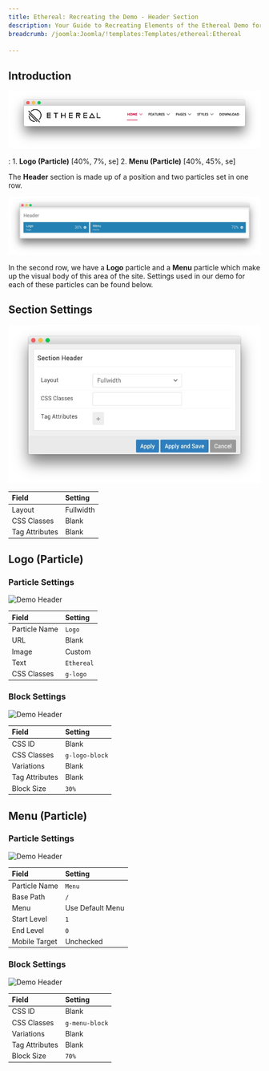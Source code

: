 ```yaml
---
title: Ethereal: Recreating the Demo - Header Section
description: Your Guide to Recreating Elements of the Ethereal Demo for Joomla
breadcrumb: /joomla:Joomla/!templates:Templates/ethereal:Ethereal

---
```


## Introduction

![](assets/demo_header.jpeg)

:   1. **Logo (Particle)** [40%, 7%, se]
    2. **Menu (Particle)** [40%, 45%, se]

The **Header** section is made up of a position and two particles set in one row.

![](assets/home_header.jpeg)

In the second row, we have a **Logo** particle and a **Menu** particle which make up the visual body of this area of the site. Settings used in our demo for each of these particles can be found below.

## Section Settings

![](assets/demo_header_settings.jpeg)

| Field          | Setting   |
| :-----         | :-----    |
| Layout         | Fullwidth |
| CSS Classes    | Blank     |
| Tag Attributes | Blank     |

## Logo (Particle)

### Particle Settings

![Demo Header](demo_header_1.jpeg)

| Field         | Setting    |
| :-----        | :-----     |
| Particle Name | `Logo`     |
| URL           | Blank      |
| Image         | Custom     |
| Text          | `Ethereal` |
| CSS Classes   | `g-logo`   |

### Block Settings

![Demo Header](demo_header_2.jpeg)

| Field          | Setting        |
| :-----         | :-----         |
| CSS ID         | Blank          |
| CSS Classes    | `g-logo-block` |
| Variations     | Blank          |
| Tag Attributes | Blank          |
| Block Size     | `30%`          |

## Menu (Particle)

### Particle Settings

![Demo Header](demo_header_3.jpeg)

| Field         | Setting          |
| :-----        | :-----           |
| Particle Name | `Menu`           |
| Base Path     | `/`              |
| Menu          | Use Default Menu |
| Start Level   | `1`              |
| End Level     | `0`              |
| Mobile Target | Unchecked        |

### Block Settings

![Demo Header](demo_header_4.jpeg)

| Field          | Setting        |
| :-----         | :-----         |
| CSS ID         | Blank          |
| CSS Classes    | `g-menu-block` |
| Variations     | Blank          |
| Tag Attributes | Blank          |
| Block Size     | `70%`          |
